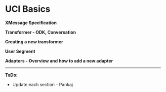 # UCI Basics

**XMessage Specification**

**Transformer - ODK, Conversation**

**Creating a new transformer**

**User Segment**

**Adapters - Overview and how to add a new adapter**

****

**ToDo:**

* Update each section - Pankaj
